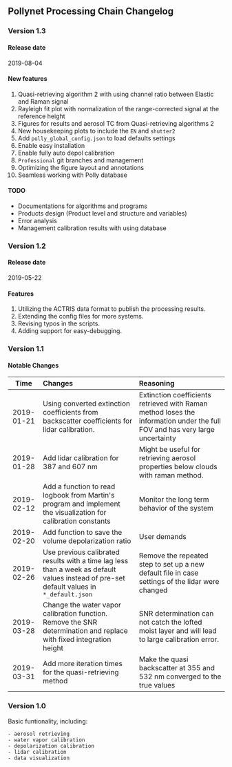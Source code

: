 ## Pollynet Processing Chain Changelog

### Version 1.3

#### Release date

2019-08-04

#### New features

1. Quasi-retrieving algorithm 2 with using channel ratio between Elastic and Raman signal
2. Rayleigh fit plot with normalization of the range-corrected signal at the reference height
3. Figures for results and aerosol TC from Quasi-retrieving algorithms 2
4. New housekeeping plots to include the `EN` and `shutter2`
5. Add `polly_global_config.json` to load defaults settings
6. Enable easy installation
7. Enable fully auto depol calibration
8. `Professional` git branches and management
9. Optimizing the figure layout and annotations
10. Seamless working with Polly database
   
#### TODO 

* Documentations for algorithms and programs
* Products design (Product level and structure and variables)
* Error analysis
* Management calibration results with using database

### Version 1.2

#### Release date

2019-05-22

#### Features

1. Utilizing the ACTRIS data format to publish the processing results.
2. Extending the config files for more systems.
3. Revising typos in the scripts.
4. Adding support for easy-debugging.

### Version 1.1

#### Notable Changes

|Time|Changes|Reasoning|
|:--:|:------|:--------|
|2019-01-21|Using converted extinction coefficients from backscatter coefficients for lidar calibration.|Extinction coefficients retrieved with Raman method loses the information under the full FOV and has very large uncertainty|
|2019-01-28|Add lidar calibration for 387 and 607 nm|Might be useful for retrieving aerosol properties below clouds with raman method.|
|2019-02-12|Add a function to read logbook from Martin's program and implement the visualization for calibration constants|Monitor the long term behavior of the system|
|2019-02-20|Add function to save the volume depolarization ratio|User demands|
|2019-02-26|Use previous calibrated results with a time lag less than a week as default values instead of pre-set default values in `*_default.json`|Remove the repeated step to set up a new default file in case settings of the lidar were changed|
|2019-03-28|Change the water vapor calibration function. Remove the SNR determination and replace with fixed integration height|SNR determination can not catch the lofted moist layer and will lead to large calibration error.|
|2019-03-31|Add more iteration times for the quasi-retrieving method|Make the quasi backscatter at 355 and 532 nm converged to the true values|

### Version 1.0

Basic funtionality, including:

    - aerosol retrieving
    - water vapor calibration
    - depolarization calibration
    - lidar calibration
    - data visualization